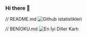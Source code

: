 ### Hi there 👋


<!--
**Ebrarkaraa/EbrarKaraa** is a ✨ _special_ ✨ repository because its `README.md` (this file) appears on your GitHub profile.

Here are some ideas to get you started:

- 🔭 I’m currently working on ...
- 🌱 I’m currently learning ...
- 👯 I’m looking to collaborate on ...
- 🤔 I’m looking for help with ...
- 💬 Ask me about ...
- 📫 How to reach me: ...
- 😄 Pronouns: ...
- ⚡ Fun fact: ...
-->
// README.md 
![Github istatistikleri]( https://github-readme-stats.vercel.app/api?username=Ebrarkaraa&theme=highcontrast&show_icons=true&count_private=true )


// BENİOKU.md
![En İyi Diller Kartı]( https://github-readme-stats.vercel.app/api/top-langs/?username=Ebrarkaraa&layout=compact )
